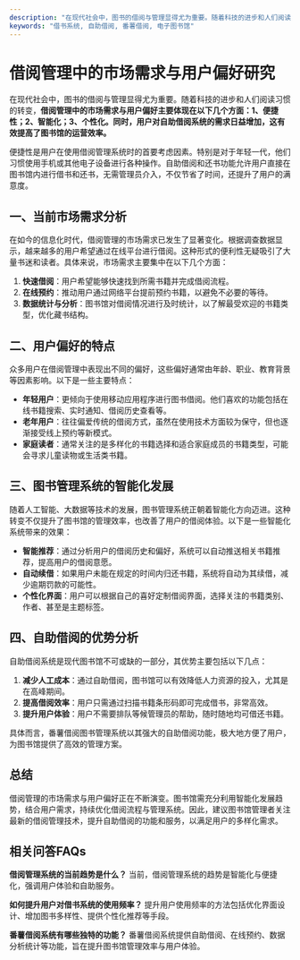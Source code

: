 ```yaml
---
description: "在现代社会中，图书的借阅与管理显得尤为重要。随着科技的进步和人们阅读习惯的转变，**借阅管理中的市场需求与用户偏好主要体现在以下几个方面：1、便捷性；2、智能化；3、个性化。同时，用户对自助借阅系统的需求日益增加，这有效提高了图书馆的运营效率。** "
keywords: "借书系统, 自助借阅, 番薯借阅, 电子图书馆"
---
```

# 借阅管理中的市场需求与用户偏好研究

在现代社会中，图书的借阅与管理显得尤为重要。随着科技的进步和人们阅读习惯的转变，**借阅管理中的市场需求与用户偏好主要体现在以下几个方面：1、便捷性；2、智能化；3、个性化。同时，用户对自助借阅系统的需求日益增加，这有效提高了图书馆的运营效率。** 

便捷性是用户在使用借阅管理系统时的首要考虑因素。特别是对于年轻一代，他们习惯使用手机或其他电子设备进行各种操作。自助借阅和还书功能允许用户直接在图书馆内进行借书和还书，无需管理员介入，不仅节省了时间，还提升了用户的满意度。

## 一、当前市场需求分析

在如今的信息化时代，借阅管理的市场需求已发生了显著变化。根据调查数据显示，越来越多的用户希望通过在线平台进行借阅。这种形式的便利性无疑吸引了大量书迷和读者。具体来说，市场需求主要集中在以下几个方面：

1. **快速借阅**：用户希望能够快速找到所需书籍并完成借阅流程。
2. **在线预约**：推动用户通过网络平台提前预约书籍，以避免不必要的等待。
3. **数据统计与分析**：图书馆对借阅情况进行及时统计，以了解最受欢迎的书籍类型，优化藏书结构。

## 二、用户偏好的特点

众多用户在借阅管理中表现出不同的偏好，这些偏好通常由年龄、职业、教育背景等因素影响。以下是一些主要特点：

- **年轻用户**：更倾向于使用移动应用程序进行图书借阅。他们喜欢的功能包括在线书籍搜索、实时通知、借阅历史查看等。
- **老年用户**：往往偏爱传统的借阅方式，虽然在使用技术方面较为保守，但也逐渐接受线上预约等新模式。
- **家庭读者**：通常关注的是多样化的书籍选择和适合家庭成员的书籍类型，可能会寻求儿童读物或生活类书籍。

## 三、图书管理系统的智能化发展

随着人工智能、大数据等技术的发展，图书管理系统正朝着智能化方向迈进。这种转变不仅提升了图书馆的管理效率，也改善了用户的借阅体验。以下是一些智能化系统带来的效果：

- **智能推荐**：通过分析用户的借阅历史和偏好，系统可以自动推送相关书籍推荐，提高用户的借阅意愿。
- **自动续借**：如果用户未能在规定的时间内归还书籍，系统将自动为其续借，减少逾期罚款的可能性。
- **个性化界面**：用户可以根据自己的喜好定制借阅界面，选择关注的书籍类别、作者、甚至是主题标签。

## 四、自助借阅的优势分析

自助借阅系统是现代图书馆不可或缺的一部分，其优势主要包括以下几点：

1. **减少人工成本**：通过自助借阅，图书馆可以有效降低人力资源的投入，尤其是在高峰期间。
2. **提高借阅效率**：用户只需通过扫描书籍条形码即可完成借书，非常高效。
3. **提升用户体验**：用户不需要排队等候管理员的帮助，随时随地均可借还书籍。

具体而言，番薯借阅图书管理系统以其强大的自助借阅功能，极大地方便了用户，为图书馆提供了高效的管理方案。

## 总结

借阅管理的市场需求与用户偏好正在不断演变。图书馆需充分利用智能化发展趋势，结合用户需求，持续优化借阅流程与管理系统。因此，建议图书馆管理者关注最新的借阅管理技术，提升自助借阅的功能和服务，以满足用户的多样化需求。

## 相关问答FAQs

**借阅管理系统的当前趋势是什么？**
当前，借阅管理系统的趋势是智能化与便捷化，强调用户体验和自助服务。

**如何提升用户对借书系统的使用频率？**
提升用户使用频率的方法包括优化界面设计、增加图书多样性、提供个性化推荐等手段。

**番薯借阅系统有哪些独特的功能？**
番薯借阅系统提供自助借阅、在线预约、数据分析统计等功能，旨在提升图书馆管理效率与用户体验。
